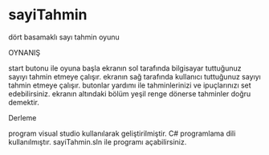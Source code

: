 # sayiTahmin
dört basamaklı sayı tahmin oyunu

OYNANIŞ

start butonu ile oyuna başla
ekranın sol tarafında bilgisayar tuttuğunuz sayıyı tahmin etmeye çalışır.
ekranın sağ tarafında kullanıcı tuttuğunuz sayıyı tahmin etmeye çalışır.
butonlar yardımı ile tahminlerinizi ve ipuçlarınızı set edebilirsiniz.
ekranın altındaki bölüm yeşil renge dönerse tahminler doğru demektir.

Derleme

program visual studio kullanılarak geliştirilmiştir.
C# programlama dili kullanılmıştır.
sayiTahmin.sln ile programı açabilirsiniz. 

